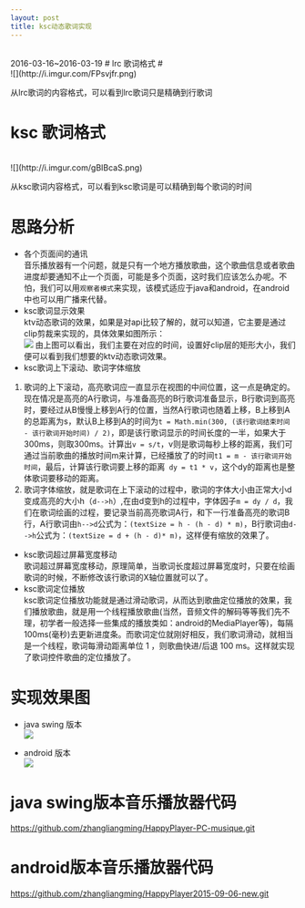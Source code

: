```yaml
---
layout: post
title: ksc动态歌词实现
---
```

<br>
2016-03-16~2016-03-19
# lrc 歌词格式 #
<br>
![](http://i.imgur.com/FPsvjfr.png)

从lrc歌词的内容格式，可以看到lrc歌词只是精确到行歌词

# ksc 歌词格式 #
<br>
![](http://i.imgur.com/gBIBcaS.png)

从ksc歌词内容格式，可以看到ksc歌词是可以精确到每个歌词的时间

# 思路分析 #
- 各个页面间的通讯<br>
音乐播放器有一个问题，就是只有一个地方播放歌曲，这个歌曲信息或者歌曲进度却要通知不止一个页面，可能是多个页面，这时我们应该怎么办呢。不怕，我们可以用`观察者模式`来实现，该模式适应于java和android，在android中也可以用广播来代替。
- ksc歌词显示效果<br>
ktv动态歌词的效果，如果是对api比较了解的，就可以知道，它主要是通过clip剪裁来实现的，具体效果如图所示：<br>
![](http://i.imgur.com/h5CD2gm.png)
由上图可以看出，我们主要在对应的时间，设置好clip层的矩形大小，我们便可以看到我们想要的ktv动态歌词效果。
- ksc歌词上下滚动、歌词字体缩放<br>
1. 歌词的上下滚动，高亮歌词应一直显示在视图的中间位置，这一点是确定的。现在情况是高亮的A行歌词，与准备高亮的B行歌词准备显示，B行歌词到高亮时，要经过从B慢慢上移到A行的位置，当然A行歌词也随着上移，B上移到A的总距离为s，默认B上移到A的时间为`t = Math.min(300, (该行歌词结束时间 - 该行歌词开始时间) / 2)`，即是该行歌词显示的时间长度的一半，如果大于300ms，则取300ms。计算出`v = s/t`，v则是歌词每秒上移的距离，我们可通过当前歌曲的播放时间m来计算，已经播放了的时间`t1 = m - 该行歌词开始时间`，最后，计算该行歌词要上移的距离` dy = t1 * v`，这个dy的距离也是整体歌词要移动的距离。
2. 歌词字体缩放，就是歌词在上下滚动的过程中，歌词的字体大小由正常大小d变成高亮的大小h（`d-->h`）,在由d变到h的过程中，字体因子`m = dy / d`，我们在歌词绘画的过程，要记录当前高亮歌词A行，和下一行准备高亮的歌词B行，A行歌词由`h-->d`公式为：`(textSize = h - (h - d) * m)`，B行歌词由`d-->h`公式为：`(textSize = d + (h - d)* m)`，这样便有缩放的效果了。
- ksc歌词超过屏幕宽度移动<br>
歌词超过屏幕宽度移动，原理简单，当歌词长度超过屏幕宽度时，只要在绘画歌词的时候，不断修改该行歌词的X轴位置就可以了。
- ksc歌词定位播放<br>
ksc歌词定位播放功能就是通过滑动歌词，从而达到歌曲定位播放的效果，我们播放歌曲，就是用一个线程播放歌曲(当然，音频文件的解码等等我们先不理，初学者一般选择一些集成的播放类如：android的MediaPlayer等)，每隔100ms(毫秒)去更新进度条。而歌词定位就刚好相反，我们歌词滑动，就相当是一个线程，歌词每滑动距离单位 1 ，则歌曲快进/后退 100 ms。这样就实现了歌词控件歌曲的定位播放了。

# 实现效果图 #
- java swing 版本<br>
![](http://i.imgur.com/Yy1gJts.png)

- android 版本<br>
![](http://i.imgur.com/M4A1oCu.png)

# java swing版本音乐播放器代码 #
https://github.com/zhangliangming/HappyPlayer-PC-musique.git
# android版本音乐播放器代码 #
https://github.com/zhangliangming/HappyPlayer2015-09-06-new.git
